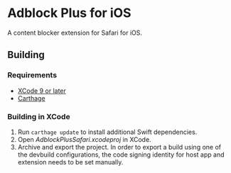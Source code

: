 Adblock Plus for iOS
====================

A content blocker extension for Safari for iOS.

Building
--------

### Requirements

- [XCode 9 or later](https://developer.apple.com/xcode/)
- [Carthage](https://github.com/Carthage/Carthage)

### Building in XCode

1. Run `carthage update` to install additional Swift dependencies.
2. Open _AdblockPlusSafari.xcodeproj_ in XCode.
3. Archive and export the project. In order to export a build using one of the
   devbuild configurations, the code signing identity for host app and extension
   needs to be set manually.
